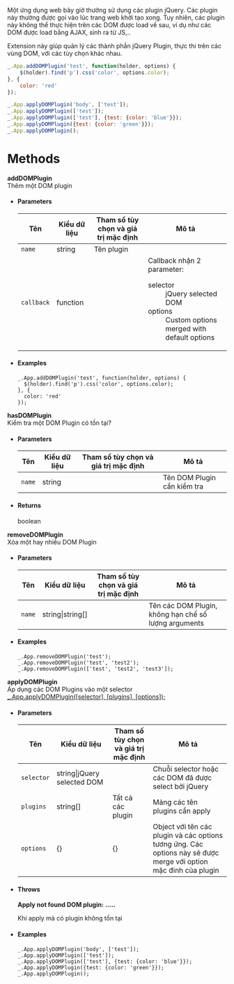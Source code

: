 Một ứng dụng web bây giờ thường sử dụng các plugin jQuery. Các plugin này thường được gọi vào lúc trang web khởi tạo xong.
Tuy nhiên, các plugin này không thể thực hiện trên các DOM được load về sau, ví dụ như các DOM được load bằng AJAX, sinh ra từ JS,..

Extension này giúp quản lý các thành phần jQuery Plugin, thực thi trên các vùng DOM, với các tùy chọn khác nhau.

```js
_.App.addDOMPlugin('test', function(holder, options) {
    $(holder).find('p').css('color', options.color);
}, {
    color: 'red'
});

_.App.applyDOMPlugin('body', ['test']);
_.App.applyDOMPlugin(['test']);
_.App.applyDOMPlugin(['test'], {test: {color: 'blue'}});
_.App.applyDOMPlugin({test: {color: 'green'}});
_.App.applyDOMPlugin();
```

# Methods
<div class="panel panel-info">
    <div class="panel-heading"><strong>addDOMPlugin</strong></div>
    <div class="panel-body">
        Thêm một DOM plugin
    </div>
    <ul class="list-group">
        <li class="list-group-item">
            <h4>Parameters</h4>
            <table class="table table-striped">
                <thead>
                <tr>
                    <th>Tên</th>
                    <th>Kiểu dữ liệu</th>
                    <th>Tham số tùy chọn và giá trị mặc định</th>
                    <th>Mô tả</th>
                </tr>
                </thead>
                <tbody>
                <tr>
                    <td><code>name</code></td>
                    <td>string</td>
                    <td>Tên plugin</td>
                    <td></td>
                </tr><tr>
                    <td><code>callback</code></td>
                    <td>function</td>
                    <td></td>
                    <td>
                        Callback nhận 2 parameter:
                        <dl class="dl-horizontal">
                            <dt>selector</dt>
                            <dd>jQuery selected DOM</dd>
                            <dt>options</dt>
                            <dd>Custom options merged with default options</dd>
                        </dl>
                    </td>
                </tr>
                </tbody>
            </table>
        </li>
        <li class="list-group-item">
            <h4>Examples</h4>
<pre><code class="javascript">_.App.addDOMPlugin('test', function(holder, options) {
  $(holder).find('p').css('color', options.color);
}, {
  color: 'red'
});</code></pre>
        </li>
    </ul>
</div>
<div class="panel panel-info">
    <div class="panel-heading"><strong>hasDOMPlugin</strong></div>
    <div class="panel-body">
        Kiểm tra một DOM Plugin có tồn tại?
    </div>
    <ul class="list-group">
        <li class="list-group-item">
            <h4>Parameters</h4>
            <table class="table table-striped">
                <thead>
                <tr>
                    <th>Tên</th>
                    <th>Kiểu dữ liệu</th>
                    <th>Tham số tùy chọn và giá trị mặc định</th>
                    <th>Mô tả</th>
                </tr>
                </thead>
                <tbody>
                <tr>
                    <td><code>name</code></td>
                    <td>string</td>
                    <td></td>
                    <td>Tên DOM Plugin cần kiểm tra</td>
                </tr>
                </tbody>
            </table>
        </li>
        <li class="list-group-item">
            <h4>Returns</h4>
            boolean
        </li>
    </ul>
</div>
<div class="panel panel-info">
    <div class="panel-heading"><strong>removeDOMPlugin</strong></div>
    <div class="panel-body">
        Xóa một hay nhiều DOM Plugin
    </div>
    <ul class="list-group">
        <li class="list-group-item">
            <h4>Parameters</h4>
            <table class="table table-striped">
                <thead>
                <tr>
                    <th>Tên</th>
                    <th>Kiểu dữ liệu</th>
                    <th>Tham số tùy chọn và giá trị mặc định</th>
                    <th>Mô tả</th>
                </tr>
                </thead>
                <tbody>
                <tr>
                    <td><code>name</code></td>
                    <td>string|string[]</td>
                    <td></td>
                    <td>Tên các DOM Plugin, không hạn chế số lượng arguments</td>
                </tr>
                </tbody>
            </table>
        </li>
        <li class="list-group-item">
            <h4>Examples</h4>
<pre><code class="javascript">_.App.removeDOMPlugin('test');
_.App.removeDOMPlugin('test', 'test2');
_.App.removeDOMPlugin(['test', 'test2', 'test3']);
</code></pre>
        </li>
    </ul>
</div>
<div class="panel panel-info">
    <div class="panel-heading"><strong>applyDOMPlugin</strong></div>
    <div class="panel-body">
        Áp dụng các DOM Plugins vào một selector
    </div>
    <div class="list-group">
        <a href="#" class="list-group-item list-group-item-success">_.App.applyDOMPlugin([selector], [plugins], [options]);</a>
    </div>
    <ul class="list-group">
        <li class="list-group-item">
            <h4>Parameters</h4>
            <table class="table table-striped">
                <thead>
                <tr>
                    <th>Tên</th>
                    <th>Kiểu dữ liệu</th>
                    <th>Tham số tùy chọn và giá trị mặc định</th>
                    <th>Mô tả</th>
                </tr>
                </thead>
                <tbody>
                <tr>
                    <td><code>selector</code></td>
                    <td>string|jQuery selected DOM</td>
                    <td></td>
                    <td>Chuỗi selector hoặc các DOM đã được select bởi jQuery</td>
                </tr>
                <tr>
                    <td><code>plugins</code></td>
                    <td>string[]</td>
                    <td>Tất cả các plugin</td>
                    <td>Mảng các tên plugins cần apply</td>
                </tr>
                <tr>
                    <td><code>options</code></td>
                    <td>{}</td>
                    <td>{}</td>
                    <td>Object với tên các plugin và các options tương ứng. Các options này sẽ được merge với option mặc đinh của plugin</td>
                </tr>
                </tbody>
            </table>
        </li>
        <li class="list-group-item">
            <h4>Throws</h4>
            <strong>Apply not found DOM plugin: .....</strong>
            <p>Khi apply mà có plugin không tồn tại</p>
        </li>
        <li class="list-group-item">
            <h4>Examples</h4>
<pre><code class="javascript">_.App.applyDOMPlugin('body', ['test']);
_.App.applyDOMPlugin(['test']);
_.App.applyDOMPlugin(['test'], {test: {color: 'blue'}});
_.App.applyDOMPlugin({test: {color: 'green'}});
_.App.applyDOMPlugin();
</code></pre>
        </li>
    </ul>
</div>
